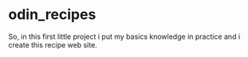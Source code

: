 # odin_recipes
So, in this first little project i put my basics knowledge in practice and i create this recipe web site.
